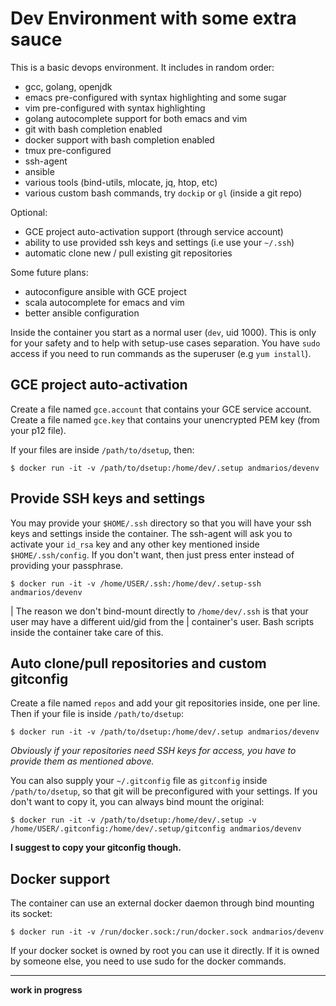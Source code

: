 # Dev Environment with some extra sauce

This is a basic devops environment. It includes in random order:

- gcc, golang, openjdk
- emacs pre-configured with syntax highlighting and some sugar
- vim pre-configured with syntax highlighting
- golang autocomplete support for both emacs and vim
- git with bash completion enabled
- docker support with bash completion enabled
- tmux pre-configured
- ssh-agent
- ansible
- various tools (bind-utils, mlocate, jq, htop, etc)
- various custom bash commands, try `dockip` or `gl` (inside a git repo)

Optional:

- GCE project auto-activation support (through service account)
- ability to use provided ssh keys and settings (i.e use your `~/.ssh`)
- automatic clone new / pull existing git repositories

Some future plans:

- autoconfigure ansible with GCE project
- scala autocomplete for emacs and vim
- better ansible configuration

Inside the container you start as a normal user (`dev`, uid 1000). This is only for your safety and to help with setup-use cases separation.
You have `sudo` access if you need to run commands as the superuser (e.g `yum install`).

## GCE project auto-activation

Create a file named `gce.account` that contains your GCE service account.
Create a file named `gce.key` that contains your unencrypted PEM key (from your p12 file).

If your files are inside `/path/to/dsetup`, then:

    $ docker run -it -v /path/to/dsetup:/home/dev/.setup andmarios/devenv

## Provide SSH keys and settings

You may provide your `$HOME/.ssh` directory so that you will have your ssh keys and settings inside the container.
The ssh-agent will ask you to activate your `id_rsa` key and any other key mentioned inside `$HOME/.ssh/config`.
If you don't want, then just press enter instead of providing your passphrase.

    $ docker run -it -v /home/USER/.ssh:/home/dev/.setup-ssh andmarios/devenv

| The reason we don't bind-mount directly to `/home/dev/.ssh` is that your user may have a different uid/gid from the
| container's user. Bash scripts inside the container take care of this.

## Auto clone/pull repositories and custom gitconfig

Create a file named `repos` and add your git repositories inside, one per line.
Then if your file is inside `/path/to/dsetup`:

    $ docker run -it -v /path/to/dsetup:/home/dev/.setup andmarios/devenv

_Obviously if your repositories need SSH keys for access, you have to provide them as mentioned above._

You can also supply your `~/.gitconfig` file as `gitconfig` inside `/path/to/dsetup`, so that git will be
preconfigured with your settings.
If you don't want to copy it, you can always bind mount the original:

    $ docker run -it -v /path/to/dsetup:/home/dev/.setup -v /home/USER/.gitconfig:/home/dev/.setup/gitconfig andmarios/devenv

__I suggest to copy your gitconfig though.__

## Docker support

The container can use an external docker daemon through bind mounting its socket:

    $ docker run -it -v /run/docker.sock:/run/docker.sock andmarios/devenv

If your docker socket is owned by root you can use it directly. If it is owned by someone else, you need to use sudo for the docker commands.

---

__work in progress__
